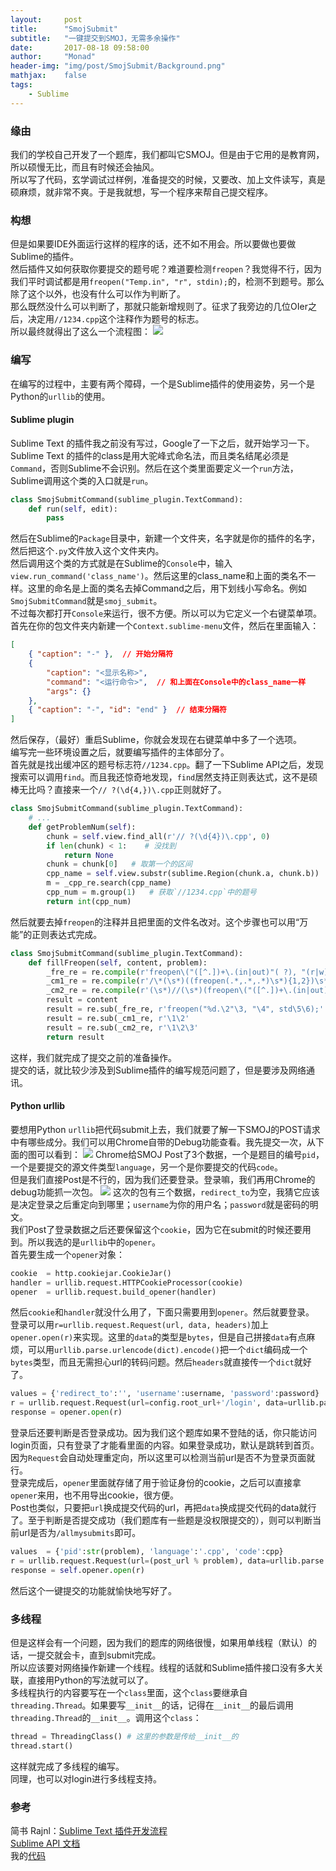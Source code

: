 ```yaml
---
layout:     post
title:      "SmojSubmit"
subtitle:   "一键提交到SMOJ，无需多余操作"
date:       2017-08-18 09:58:00
author:     "Monad"
header-img: "img/post/SmojSubmit/Background.png"
mathjax:    false
tags:
    - Sublime
---
```


### 缘由
我们的学校自己开发了一个题库，我们都叫它SMOJ。但是由于它用的是教育网，所以硕慢无比，而且有时候还会抽风。  
所以写了代码，玄学调试过样例，准备提交的时候，又要改、加上文件读写，真是硕麻烦，就非常不爽。于是我就想，写一个程序来帮自己提交程序。

### 构想
但是如果要IDE外面运行这样的程序的话，还不如不用会。所以要做也要做Sublime的插件。  
然后插件又如何获取你要提交的题号呢？难道要检测`freopen`？我觉得不行，因为我们平时调试都是用`freopen("Temp.in", "r", stdin);`的，检测不到题号。那么除了这个以外，也没有什么可以作为判断了。  
那么既然没什么可以判断了，那就只能新增规则了。征求了我旁边的几位OIer之后，决定用`//1234.cpp`这个注释作为题号的标志。  
所以最终就得出了这么一个流程图：
![](/img/post/SmojSubmit/FlowChart.svg)

### 编写
在编写的过程中，主要有两个障碍，一个是Sublime插件的使用姿势，另一个是Python的`urllib`的使用。
#### Sublime plugin
Sublime Text 的插件我之前没有写过，Google了一下之后，就开始学习一下。
Sublime Text 的插件的class是用大驼峰式命名法，而且类名结尾必须是`Command`，否则Sublime不会识别。然后在这个类里面要定义一个`run`方法，Sublime调用这个类的入口就是`run`。
``` python
class SmojSubmitCommand(sublime_plugin.TextCommand):
    def run(self, edit):
        pass
```
然后在Sublime的`Package`目录中，新建一个文件夹，名字就是你的插件的名字，然后把这个`.py`文件放入这个文件夹内。  
然后调用这个类的方式就是在Sublime的`Console`中，输入`view.run_command('class_name')`。然后这里的class_name和上面的类名不一样。这里的命名是上面的类名去掉Command之后，用下划线小写命名。例如`SmojSubmitCommand`就是`smoj_submit`。  
不过每次都打开`Console`来运行，很不方便。所以可以为它定义一个右键菜单项。首先在你的包文件夹内新建一个`Context.sublime-menu`文件，然后在里面输入：
``` Json
[
    { "caption": "-" },  // 开始分隔符
    {
        "caption": "<显示名称>",
        "command": "<运行命令>",  // 和上面在Console中的class_name一样
        "args": {}
    },
    { "caption": "-", "id": "end" }  // 结束分隔符
]
```
然后保存，（最好）重启Sublime，你就会发现在右键菜单中多了一个选项。  
编写完一些环境设置之后，就要编写插件的主体部分了。  
首先就是找出缓冲区的题号标志符`//1234.cpp`。翻了一下Sublime API之后，发现搜索可以调用`find`。而且我还惊奇地发现，`find`居然支持正则表达式，这不是硕棒无比吗？直接来一个`// ?(\d{4,})\.cpp`正则就好了。
``` python
class SmojSubmitCommand(sublime_plugin.TextCommand):
    # ...
    def getProblemNum(self):
        chunk = self.view.find_all(r'// ?(\d{4})\.cpp', 0)
        if len(chunk) < 1:    # 没找到
            return None
        chunk = chunk[0]   # 取第一个的区间
        cpp_name = self.view.substr(sublime.Region(chunk.a, chunk.b))  # 取匹配到的字符串
        m = _cpp_re.search(cpp_name)
        cpp_num = m.group(1)   # 获取`//1234.cpp`中的题号
        return int(cpp_num)
```
然后就要去掉`freopen`的注释并且把里面的文件名改对。这个步骤也可以用“万能”的正则表达式完成。
``` python
class SmojSubmitCommand(sublime_plugin.TextCommand):
    def fillFreopen(self, content, problem):
        _fre_re = re.compile(r'freopen\("([^.])+\.(in|out)"( ?), "(r|w)", std(in|out)( ?)\);')
        _cm1_re = re.compile(r'/\*(\s*)((freopen(.*,.*,.*)\s*){1,2})\s*\*/')
        _cm2_re = re.compile(r'(\s*)//(\s*)(freopen\("([^.])+\.(in|out)"( ?), "(r|w)", std(in|out)( ?)\);)')
        result = content
        result = re.sub(_fre_re, r'freopen("%d.\2"\3, "\4", std\5\6);' % problem, result)
        result = re.sub(_cm1_re, r'\1\2'                                        , result)
        result = re.sub(_cm2_re, r'\1\2\3'                                      , result)
        return result
```
这样，我们就完成了提交之前的准备操作。  
提交的话，就比较少涉及到Sublime插件的编写规范问题了，但是要涉及网络通讯。

#### Python urllib
要想用Python `urllib`把代码submit上去，我们就要了解一下SMOJ的POST请求中有哪些成分。我们可以用Chrome自带的Debug功能查看。我先提交一次，从下面的图可以看到：
![](/img/post/SmojSubmit/PostPackage.png)
Chrome给SMOJ Post了3个数据，一个是题目的编号`pid`，一个是要提交的源文件类型`language`，另一个是你要提交的代码`code`。  
但是我们直接Post是不行的，因为我们还要登录。登录嘛，我们再用Chrome的debug功能抓一次包。
![](/img/post/SmojSubmit/LoginPackage.png)
这次的包有三个数据，`redirect_to`为空，我猜它应该是决定登录之后重定向到哪里；`username`为你的用户名；`password`就是密码的明文。  
我们Post了登录数据之后还要保留这个`cookie`，因为它在submit的时候还要用到。所以我选的是`urllib`中的`opener`。  
首先要生成一个`opener`对象：
``` python
cookie  = http.cookiejar.CookieJar()
handler = urllib.request.HTTPCookieProcessor(cookie)
opener  = urllib.request.build_opener(handler)
```
然后`cookie`和`handler`就没什么用了，下面只需要用到`opener`。然后就要登录。  
登录可以用`r=urllib.request.Request(url, data, headers)`加上`opener.open(r)`来实现。这里的`data`的类型是`bytes`，但是自己拼接`data`有点麻烦，可以用`urllib.parse.urlencode(dict).encode()`把一个`dict`编码成一个`bytes`类型，而且无需担心url的转码问题。然后`headers`就直接传一个`dict`就好了。  
``` python
values = {'redirect_to':'', 'username':username, 'password':password}
r = urllib.request.Request(url=config.root_url+'/login', data=urllib.parse.urlencode(values).encode(), headers=headers)
response = opener.open(r)
```
登录后还要判断是否登录成功。因为我们这个题库如果不登陆的话，你只能访问login页面，只有登录了才能看里面的内容。如果登录成功，默认是跳转到首页。因为`Request`会自动处理重定向，所以这里可以检测当前url是否不为登录页面就行。  
登录完成后，`opener`里面就存储了用于验证身份的cookie，之后可以直接拿`opener`来用，也不用导出cookie，很方便。  
Post也类似，只要把`url`换成提交代码的url，再把`data`换成提交代码的data就行了。至于判断是否提交成功（我们题库有一些题是没权限提交的），则可以判断当前url是否为`/allmysubmits`即可。
``` python
values  = {'pid':str(problem), 'language':'.cpp', 'code':cpp}
r = urllib.request.Request(url=(post_url % problem), data=urllib.parse.urlencode(values).encode(), headers=headers)
response = self.opener.open(r)
```
然后这个一键提交的功能就愉快地写好了。

### 多线程
但是这样会有一个问题，因为我们的题库的网络很慢，如果用单线程（默认）的话，一提交就会卡，直到submit完成。  
所以应该要对网络操作新建一个线程。线程的话就和Sublime插件接口没有多大关联，直接用Python的写法就可以了。  
多线程执行的内容要写在一个`class`里面，这个`class`要继承自`threading.Thread`。如果要写`__init__`的话，记得在`__init__`的最后调用`threading.Thread`的`__init__`。调用这个`class`：
``` python
thread = ThreadingClass() # 这里的参数是传给__init__的
thread.start()
```
这样就完成了多线程的编写。  
同理，也可以对login进行多线程支持。

### 参考
简书 Rajnl：[Sublime Text 插件开发流程](http://www.jianshu.com/p/e2558ee1d503)  
[Sublime API 文档](https://feliving.github.io/Sublime-Text-3-Documentation/api_reference.html)  
我的[代码](https://github.com/YanWQ-monad/SmojSubmit)
